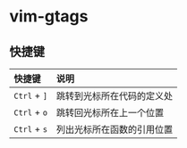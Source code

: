 # vim-gtags

## 快捷键

|快捷键|说明|
|:-----|:-----|
|`Ctrl` + `]`|跳转到光标所在代码的定义处|
|`Ctrl` + `o`|跳转回光标所在上一个位置|
|`Ctrl` + `s`|列出光标所在函数的引用位置|
